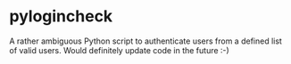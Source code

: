 # pylogincheck
A rather ambiguous Python script to authenticate users from a defined list of valid users. Would definitely update code in the future :-)
